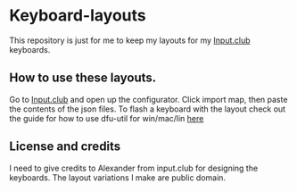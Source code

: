 # Keyboard-layouts
This repository is just for me to keep my layouts for my [Input.club](https://input.club) keyboards.

## How to use these layouts.

Go to [Input.club](https://input.club) and open up the configurator. Click import map, then paste the contents of the json files. To flash a keyboard with the layout check out the guide for how to use dfu-util for win/mac/lin [here](https://input.club/configurator-setup) 

## License and credits

I need to give credits to Alexander from input.club for designing the keyboards. The layout variations I make are public domain.
